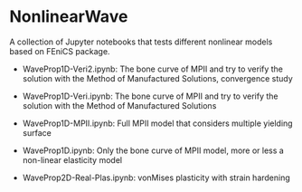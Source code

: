 # NonlinearWave
A collection of Jupyter notebooks that tests different nonlinear models based on FEniCS package.

- WaveProp1D-Veri2.ipynb: The bone curve of MPII and try to verify the solution with the Method of Manufactured Solutions, convergence study

- WaveProp1D-Veri.ipynb: The bone curve of MPII and try to verify the solution with the Method of Manufactured Solutions

- WaveProp1D-MPII.ipynb: Full MPII model that considers multiple yielding surface

- WaveProp1D.ipynb: Only the bone curve of MPII model, more or less a non-linear elasticity model

- WaveProp2D-Real-Plas.ipynb: vonMises plasticity with strain hardening
